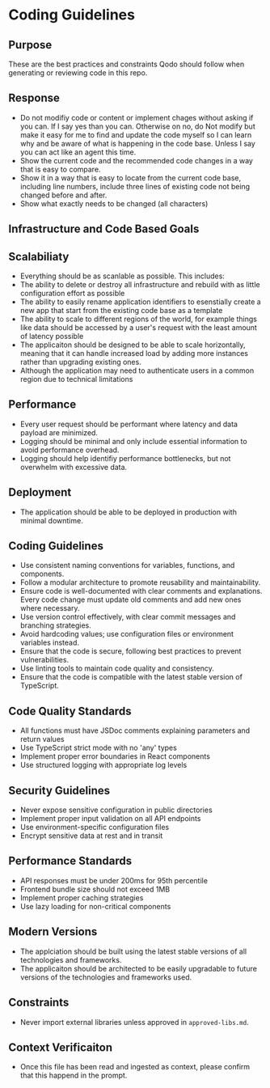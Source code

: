 # Coding Guidelines

## Purpose

These are the best practices and constraints Qodo should follow when generating or reviewing code in this repo.

## Response

-   Do not modifiy code or content or implement chages without asking if you can. If I say yes than you can. Otherwise on no, do Not modify but make it easy for me to find and update the code myself so I can learn why and be aware of what is happening in the code base. Unless I say you can act like an agent this time.
-   Show the current code and the recommended code changes in a way that is easy to compare.
-   Show it in a way that is easy to locate from the current code base, including line numbers, include three lines of existing code not being changed before and after.
-   Show what exactly needs to be changed (all characters)

## Infrastructure and Code Based Goals

## Scalabiliaty

-   Everything should be as scanlable as possible. This includes:
-   The ability to delete or destroy all infrastructure and rebuild with as little configuration effort as possible
-   The ability to easily rename application identifiers to esenstially create a new app that start from the existing code base as a template
-   The ability to scale to different regions of the world, for example things like data should be accessed by a user's request with the least amount of latency possible
-   The applicaiton should be designed to be able to scale horizontally, meaning that it can handle increased load by adding more instances rather than upgrading existing ones.
-   Although the application may need to authenticate users in a common region due to technical limitations

## Performance

-   Every user request should be performant where latency and data payload are minimized.
-   Logging should be minimal and only include essential information to avoid performance overhead.
-   Logging should help identifiy performance bottlenecks, but not overwhelm with excessive data.

## Deployment

-   The application should be able to be deployed in production with minimal downtime.

## Coding Guidelines

-   Use consistent naming conventions for variables, functions, and components.
-   Follow a modular architecture to promote reusability and maintainability.
-   Ensure code is well-documented with clear comments and explanations. Every code change must update old comments and add new ones where necessary.
-   Use version control effectively, with clear commit messages and branching strategies.
-   Avoid hardcoding values; use configuration files or environment variables instead.
-   Ensure that the code is secure, following best practices to prevent vulnerabilities.
-   Use linting tools to maintain code quality and consistency.
-   Ensure that the code is compatible with the latest stable version of TypeScript.

## Code Quality Standards

-   All functions must have JSDoc comments explaining parameters and return values
-   Use TypeScript strict mode with no 'any' types
-   Implement proper error boundaries in React components
-   Use structured logging with appropriate log levels

## Security Guidelines

-   Never expose sensitive configuration in public directories
-   Implement proper input validation on all API endpoints
-   Use environment-specific configuration files
-   Encrypt sensitive data at rest and in transit

## Performance Standards

-   API responses must be under 200ms for 95th percentile
-   Frontend bundle size should not exceed 1MB
-   Implement proper caching strategies
-   Use lazy loading for non-critical components

## Modern Versions

-   The applciation should be built using the latest stable versions of all technologies and frameworks.
-   The applicaiton should be architected to be easily upgradable to future versions of the technologies and frameworks used.

## Constraints

-   Never import external libraries unless approved in `approved-libs.md`.

## Context Verificaiton

-   Once this file has been read and ingested as context, please confirm that this happend in the prompt.
